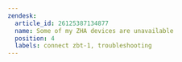 ```yaml
---
zendesk:
  article_id: 26125387134877
  name: Some of my ZHA devices are unavailable
  position: 4
  labels: connect zbt-1, troubleshooting
---
```


